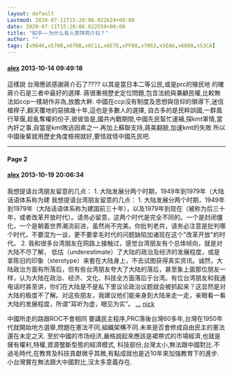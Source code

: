 ```yaml
---
layout: default
Lastmod: 2020-07-11T15:20:06.022624+00:00
date: 2020-07-11T15:20:06.022559+00:00
title: "知乎——为什么有人崇拜蒋介石？"
author: ""
tags: [x9646,x570B,x670B,x6C11,x6E7E,xFF08,x7063,x5EA6,x6B0A,x53CA]
---
```


#### [alex](https://www.douban.com/people/47379218/) 2013-10-14 09:49:18

這樣說 台灣應該感謝蔣介石了???? 以其是當日本二等公民,或是prc的殖民地 的確蔣介石是三者中最好的選擇. 蔣很重視歷史定位問題,包含法統與兼顧民權,比較無法如ccp一樣胡作非為,放膽大幹. 中國在ccp沒有制度及思想與信仰的領導下,迷信槍桿子,翻天覆地的惡搞幾十年,這也是多數人的選擇, 自古多的是民粹誤國,一群風行草偃,趁亂奪權的份子,彼彼皆是,國共內戰期間,中國先民幫忙運補,探kmt軍情,當內奸之事,自當是kmt敗逃因素之一.再加上蘇聯支持,蔣美翻臉,加速kmt的失敗 所以中國後輩就用歷史角度檢視就好,要怪就怪中國先民吧.

* * *

#### Page 2

#### [alex](https://www.douban.com/people/47379218/) 2013-10-19 20:06:34

我想提请台湾朋友留意的几点： 1. 大陆发展分两个时期，1949年到1979年（大陆话语体系称为建 我想提请台湾朋友留意的几点： 1. 大陆发展分两个时期，1949年到1979年（大陆话语体系称为建国前三十年），以及1979年到现在（被称为后三十年，或者改革开放时代）。请务必留意，这两个时代是完全不同的。一个是封闭僵化，一个是朝着世界潮流前进，虽然尚不完美。你批判老共，请务必注意是批判哪个时代，不要混为一谈，更不要拿毛时代的问题缺陷加诸现在这个"改革开放"的时代。 2. 我和很多台湾朋友在网路上接触过，感觉台湾朋友有个总体倾向，就是对大陆不尽了解， 低估（underestimate）了大陆的政治及经济的发展程度，或是拿陈旧的印象（sterotype）来套在大陆身上，不去试图获得真实资讯。诚然，大陆政治方面有所落后，但有些台湾朋友夸大了大陆的落后，甚至象上面那位朋友一样，认为大陆在政治、经济、文化、科技全方面落后于台湾。有位台湾朋友和我通电话时甚至讲，你们在大陆是不是私下里议论政治议题就会被抓起来？这显然是对大陆的极度不了解。对这些朋友，我建议他们能亲身到大陆来走一走，亲眼看一看大陆的发展程度，所谓“耳听为虚，眼见为实”。 [...](#) [nick](https://www.douban.com/people/64361180/)

中國所走的路跟ROC不會相同 要講民主程序,PRC落後台灣60多年,台灣在1950年代就開始地方選舉,問題在憲法不同,組織架構不同.未來是否會修成自由民主的憲法還在未定之天. 至於中國的市场经济,嚴格說起來應該是裙帶式的市場經濟,也就是擁有權利,特權,資源壟斷型態的經濟模式, 科技部份,台灣太小,無法跟中國對比.不過毛時代,在教育及科技貢獻微乎其微,有點成就也是近10年來加強教育下的進步. 小台灣實在無法跟大中國對比,沒太多意義存在.

